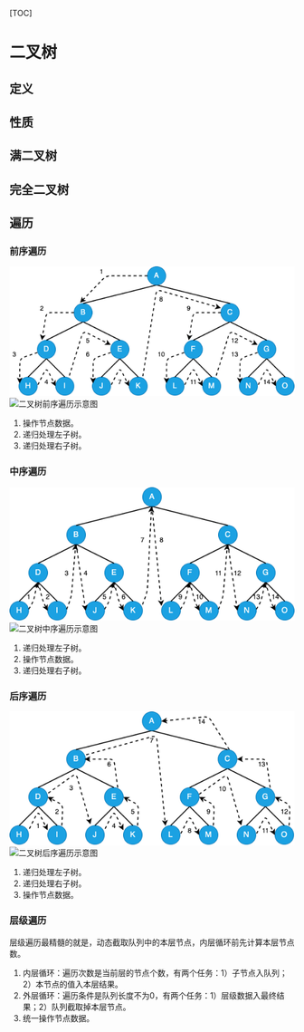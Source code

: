 [TOC]

# 二叉树

## 定义

## 性质

## 满二叉树

## 完全二叉树

## 遍历

### 前序遍历

<img src="https://github.com/NieGuanglin/docs/blob/main/pics/data-structure/tree/bi-tree/1.%E4%BA%8C%E5%8F%89%E6%A0%91%E5%89%8D%E5%BA%8F%E9%81%8D%E5%8E%86%E7%A4%BA%E6%84%8F%E5%9B%BE.png">

<img src="/Users/nieguanglin/docs/pics/data-structure/tree/bi-tree/1.二叉树前序遍历示意图.png" alt="二叉树前序遍历示意图" style="zoom:100%;" />

1. 操作节点数据。
2. 递归处理左子树。
3. 递归处理右子树。

### 中序遍历

<img src="https://github.com/NieGuanglin/docs/blob/main/pics/data-structure/tree/bi-tree/2.%E4%BA%8C%E5%8F%89%E6%A0%91%E4%B8%AD%E5%BA%8F%E9%81%8D%E5%8E%86%E7%A4%BA%E6%84%8F%E5%9B%BE.png">

<img src="/Users/nieguanglin/docs/pics/data-structure/tree/bi-tree/2.二叉树中序遍历示意图.png" alt="二叉树中序遍历示意图" style="zoom:100%;" />

1. 递归处理左子树。
2. 操作节点数据。
3. 递归处理右子树。

### 后序遍历

<img src="https://github.com/NieGuanglin/docs/blob/main/pics/data-structure/tree/bi-tree/3.%E4%BA%8C%E5%8F%89%E6%A0%91%E5%90%8E%E5%BA%8F%E9%81%8D%E5%8E%86%E7%A4%BA%E6%84%8F%E5%9B%BE.png">

<img src="/Users/nieguanglin/docs/pics/data-structure/tree/bi-tree/3.二叉树后序遍历示意图.png" alt="二叉树后序遍历示意图" style="zoom:100%;" />

1. 递归处理左子树。
2. 递归处理右子树。
3. 操作节点数据。

### 层级遍历

层级遍历最精髓的就是，动态截取队列中的本层节点，内层循环前先计算本层节点数。

1. 内层循环：遍历次数是当前层的节点个数，有两个任务：1）子节点入队列；2）本节点的值入本层结果。
2. 外层循环：遍历条件是队列长度不为0，有两个任务：1）层级数据入最终结果；2）队列截取掉本层节点。
3. 统一操作节点数据。
